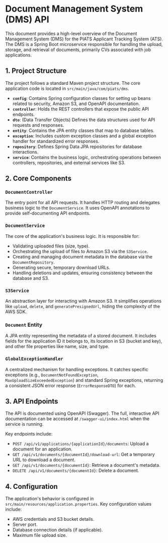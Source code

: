 # Document Management System (DMS) API

This document provides a high-level overview of the Document Management System (DMS) for the PIATS Applicant Tracking System (ATS). The DMS is a Spring Boot microservice responsible for handling the upload, storage, and retrieval of documents, primarily CVs associated with job applications.

## 1. Project Structure

The project follows a standard Maven project structure. The core application code is located in `src/main/java/com/piats/dms`.

-   **`config`**: Contains Spring configuration classes for setting up beans related to security, Amazon S3, and OpenAPI documentation.
-   **`controller`**: Holds the REST controllers that expose the public API endpoints.
-   **`dto`**: (Data Transfer Objects) Defines the data structures used for API requests and responses.
-   **`entity`**: Contains the JPA entity classes that map to database tables.
-   **`exception`**: Includes custom exception classes and a global exception handler for standardized error responses.
-   **`repository`**: Defines Spring Data JPA repositories for database interactions.
-   **`service`**: Contains the business logic, orchestrating operations between controllers, repositories, and external services like S3.

## 2. Core Components

### `DocumentController`

The entry point for all API requests. It handles HTTP routing and delegates business logic to the `DocumentService`. It uses OpenAPI annotations to provide self-documenting API endpoints.

### `DocumentService`

The core of the application's business logic. It is responsible for:
-   Validating uploaded files (size, type).
-   Orchestrating the upload of files to Amazon S3 via the `S3Service`.
-   Creating and managing document metadata in the database via the `DocumentRepository`.
-   Generating secure, temporary download URLs.
-   Handling deletions and updates, ensuring consistency between the database and S3.

### `S3Service`

An abstraction layer for interacting with Amazon S3. It simplifies operations like `upload`, `delete`, and `generatePresignedUrl`, hiding the complexity of the AWS SDK.

### `Document` Entity

A JPA entity representing the metadata of a stored document. It includes fields for the application ID it belongs to, its location in S3 (bucket and key), and other file properties like name, size, and type.

### `GlobalExceptionHandler`

A centralized mechanism for handling exceptions. It catches specific exceptions (e.g., `DocumentNotFoundException`, `MaxUploadSizeExceededException`) and standard Spring exceptions, returning a consistent JSON error response (`ErrorResponseDTO`) for each.

## 3. API Endpoints

The API is documented using OpenAPI (Swagger). The full, interactive API documentation can be accessed at `/swagger-ui/index.html` when the service is running.

Key endpoints include:

-   `POST /api/v1/applications/{applicationId}/documents`: Upload a document for an application.
-   `GET /api/v1/documents/{documentId}/download-url`: Get a temporary URL to download a document.
-   `GET /api/v1/documents/{documentId}`: Retrieve a document's metadata.
-   `DELETE /api/v1/documents/{documentId}`: Delete a document.

## 4. Configuration

The application's behavior is configured in `src/main/resources/application.properties`. Key configuration values include:
-   AWS credentials and S3 bucket details.
-   Server port.
-   Database connection details (if applicable).
-   Maximum file upload size.
